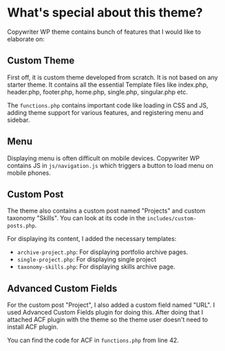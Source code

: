 # What's special about this theme?

Copywriter WP theme contains bunch of features that I would like to elaborate on:

## Custom Theme

First off, it is custom theme developed from scratch. It is not based on any starter theme. It contains all the essential Template files like index.php, header.php, footer.php, home.php, single.php, singular.php etc.

The `functions.php` contains important code like loading in CSS and JS, adding theme support for various features, and registering menu and sidebar.

## Menu

Displaying menu is often difficult on mobile devices. Copywriter WP contains JS in `js/navigation.js` which triggers a button to load menu on mobile phones.

## Custom Post

The theme also contains a custom post named "Projects" and custom taxonomy "Skills". You can look at its code in the `includes/custom-posts.php`.

For displaying its content, I added the necessary templates:

- `archive-project.php`: For displaying portfolio archive pages.
- `single-project.php`: For displaying single project
- `taxonomy-skills.php`: For displaying skills archive page.

## Advanced Custom Fields

For the custom post "Project", I also added a custom field named "URL".
I used Advanced Custom Fields plugin for doing this.
After doing that I attached ACF plugin with the theme so the theme user doesn't need to install ACF plugin.

You can find the code for ACF in `functions.php` from line 42.
